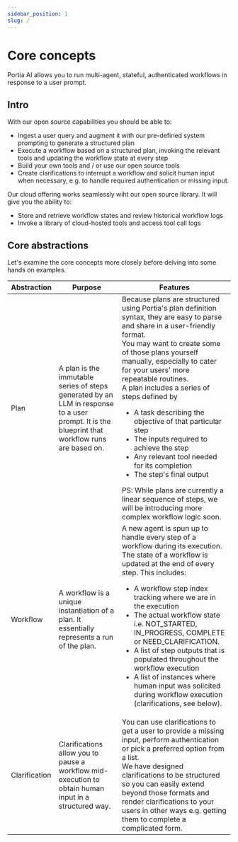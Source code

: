 ```yaml
---
sidebar_position: 1
slug: /
---
```


# Core concepts
Portia AI allows you to run multi-agent, stateful, authenticated workflows in response to a user prompt.

## Intro
With our open source capabilities you should be able to:
- Ingest a user query and augment it with our pre-defined system prompting to generate a structured plan
- Execute a workflow based on a structured plan, invoking the relevant tools and updating the workflow state at every step
- Build your own tools and / or use our open source tools
- Create clarifications to interrupt a workflow and solicit human input when necessary, e.g. to handle required authentication or missing input.

Our cloud offering works seamlessly wiht our open source library. It will give you the ability to:
- Store and retrieve workflow states and review historical workflow logs
- Invoke a library of cloud-hosted tools and access tool call logs


## Core abstractions
Let's examine the core concepts more closely before delving into some hands on examples.

| Abstraction | Purpose | Features |
| ----------- | ----------- | ----------- |
| Plan | A plan is the immutable series of steps generated by an LLM in response to a user prompt. It is the blueprint that workflow runs are based on. | Because plans are structured using Portia's plan definition syntax, they are easy to parse and share in a user-friendly format.<br/> You may want to create some of those plans yourself manually, especially to cater for your users' more repeatable routines.<br/> A plan includes a series of steps defined by <ul><li>A task describing the objective of that particular step</li><li>The inputs required to achieve the step</li><li>Any relevant tool needed for its completion</li><li>The step's final output</li></ul> PS: While plans are currently a linear sequence of steps, we will be introducing more complex workflow logic soon. |
| Workflow | A workflow is a unique instantiation of a plan. It essentially represents a run of the plan. | A new agent is spun up to handle every step of a workflow during its execution. The state of a workflow is updated at the end of every step. This includes: <ul><li>A workflow step index tracking where we are in the execution</li><li>The actual workflow state i.e. NOT_STARTED, IN_PROGRESS, COMPLETE or NEED_CLARIFICATION.</li><li>A list of step outputs that is populated throughout the workflow execution</li><li>A list of instances where human input was solicited during workflow execution (clarifications, see below).</li></ul> |
| Clarification | Clarifications allow you to pause a workflow mid-execution to obtain human input in a structured way. | You can use clarifications to get a user to provide a missing input, perform authentication or pick a preferred option from a list.<br/> We have designed clarifications to be structured so you can easily extend beyond those formats and render clarifications to your users in other ways e.g. getting them to complete a complicated form.




